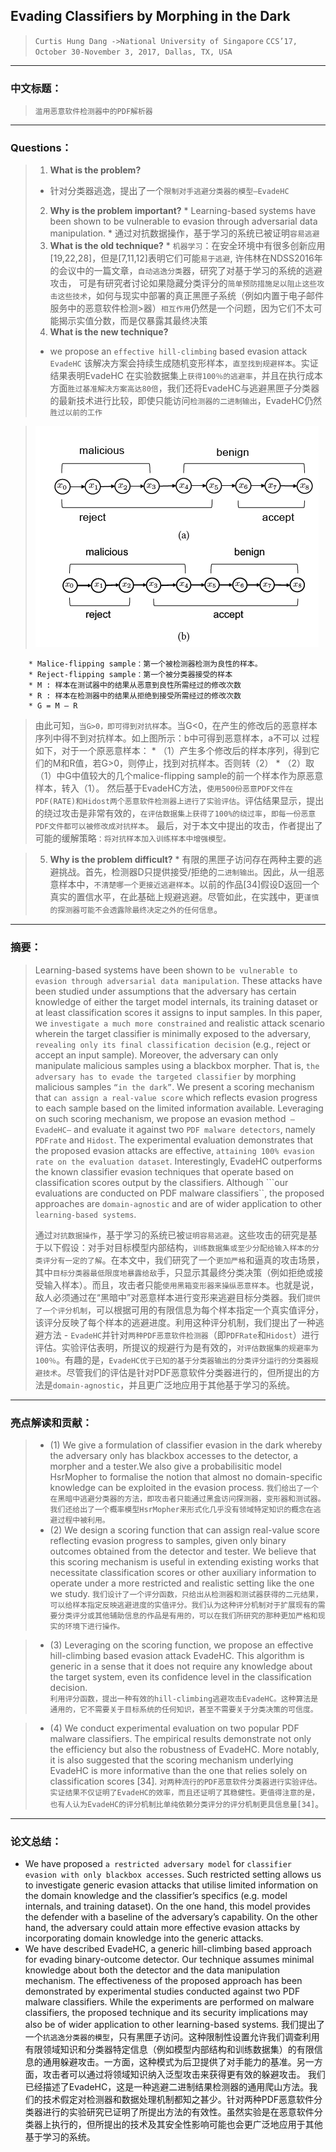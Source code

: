 ﻿


## Evading Classifiers by Morphing in the Dark
>  `Curtis Hung Dang ->National University of Singapore`
`CCS’17, October 30-November 3, 2017, Dallas, TX, USA`


-----
### 中文标题：
>  `滥用恶意软件检测器中的PDF解析器` 

-------
### Questions： 
>  
>   1)	**What is the problem?**
>   * 针对分类器逃逸，提出了一个`限制对手逃避分类器的模型—EvadeHC`
>   2)	**Why is the problem important?**
        * Learning-based systems have been shown to be vulnerable to evasion through adversarial data manipulation.
        * 通过对抗数据操作，基于学习的系统已被证明`容易逃避`
>  3)	**What is the old technique?**
     * `机器学习`：在安全环境中有很多创新应用[19,22,28]，但是[7,11,12]表明它们可能`易于逃避`,
 许伟林在NDSS2016年的会议中的一篇文章，`自动逃逸分类`器，研究了对基于学习的系统的逃避攻击，
 可是有研究者讨论如果隐藏分类评分的`简单预防措施足以阻止这些攻击这些技术`，如何与现实中部署的真正黑匣子系统（例如内置于电子邮件服务中的恶意软件检测>器）`相互作用`仍然是一个问题，因为它们不太可能揭示实值分数，而是仅暴露其最终决策
>  4)	**What is the new technique?**
>  * we propose an `effective hill-climbing` based evasion attack `EvadeHC`
该解决方案会持续生成随机变形样本，`直至找到规避样本`。实证结果表明EvadeHC 在实验数据集上`获得100％的逃避率`，并且在执行成本方面`胜过基准解决方案高达80倍`，我们还将EvadeHC与逃避黑匣子分类器的最新技术进行比较，即使只能访问`检测器的二进制输出`，EvadeHC仍然`胜过以前的工作`

> ![image](./Evading.png) 
>
        * Malice-flipping sample：第一个被检测器检测为良性的样本。
        * Reject-flipping sample：第一个被分类器接受的样本
        * M : 样本在测试器中的结果从恶意到良性所需经过的修改次数
        * R : 样本在检测器中的结果从拒绝到接受所需经过的修改次数
        * G = M – R

> 由此可知，`当G>0，即可得到对抗样`本。当G<0，在产生的修改后的恶意样本序列中得不到对抗样本。如上图所示：b中可得到恶意样本，a不可以
过程如下，对于一个原恶意样本：
        * （1）产生多个修改后的样本序列，得到它们的M和R值，若G>0，则停止，找到对抗样本。否则转（2）
        * （2）取（1）中G中值较大的几个malice-flipping sample的前一个样本作为原恶意样本，转入（1）。
然后基于EvadeHC方法，`使用500份恶意PDF文件在PDF(RATE)和Hidost两个恶意软件检测器上进行了实验评估`。评估结果显示，提出的绕过攻击是非常有效的，`在评估数据集上获得了100%的绕过率`，`即每一份恶意PDF文件都可以被修改成对抗样本`。
最后，对于本文中提出的攻击，作者提出了可能的缓解策略`：将对抗样本加入训练样本中增强模型。`  

>  5) **Why is the problem difficult?**
    * 有限的黑匣子访问存在两种主要的逃避挑战。首先，检测器D只提供接受/拒绝的``二进制输出``。因此，从一组恶意样本中，``不清楚哪一个更接近逃避样本``。以前的作品[34]假设D返回一个真实的置信水平，在此基础上规避逃避。尽管如此，在实践中，更`谨慎的探测器可能不会透露除最终决定之外的任何信息`。



-----
### 摘要：
>  Learning-based systems have been shown to `be vulnerable to evasion through adversarial data manipulation`. These attacks have been studied under assumptions that the adversary has certain knowledge of either the target model internals, its training dataset or at least classification scores it assigns to input samples. In this paper, we `investigate a much more constrained` and realistic attack scenario wherein the target classifier is minimally exposed to the adversary, `revealing only its final classification decision` (e.g., reject or accept an input sample). Moreover, the adversary can only manipulate malicious samples using a blackbox morpher. That is, `the adversary has to evade the targeted classifier` by morphing malicious samples `“in the dark”`. We present a scoring mechanism that `can assign a real-value score` which reflects evasion progress to each sample based on the limited information available. Leveraging on such scoring mechanism, we propose an evasion method` – EvadeHC–` and evaluate it against two `PDF malware detectors`, namely `PDFrate` and `Hidost`. The experimental evaluation demonstrates that the proposed evasion attacks are effective, `attaining 100% evasion rate on the evaluation dataset`. Interestingly, EvadeHC outperforms the known classifier evasion techniques that operate based on classification scores output by the classifiers. Although ```our evaluations are conducted on PDF malware classifiers``, the proposed approaches are `domain-agnostic` and are of wider application to other `learning-based systems`.
>
> 通过`对抗数据操作`，基于学习的系统已被`证明容易逃避`。这些攻击的研究是基于以下假设：对手对目标模型内部结构，`训练数据集或至少分配给输入样本的分类评分有一定的了解`。在本文中，我们研究了一个`更加严格`和逼真的攻击场景，其中``目标分类器最低限度地暴露给敌``手，只显示其最终分类决策（例如拒绝或接受输入样本）。而且，攻击者只能`使用黑箱变形器来操纵恶意样本`。也就是说，敌人必须通过在“黑暗中”对恶意样本进行变形来逃避目标分类器。我们```提供了一个评分机制```，可以根据可用的有限信息为每个样本指定一个真实值评分，该评分反映了每个样本的逃避进度。利用这种评分机制，我们提出了一种逃避方法 - `EvadeHC`并针对`两种PDF恶意软件检测器`（即`PDFRate`和`Hidost`）进行评估。实验评估表明，所提议的规避行为是有效的，`对评估数据集的规避率为100％`。有趣的是，`EvadeHC优于已知的基于分类器输出的分类评分运行的分类器规避技术`。尽管我们的评估是针对PDF恶意软件分类器进行的，但所提出的方法是`domain-agnostic`，并且更广泛地应用于其他基于学习的系统。


   
----
###  亮点解读和贡献： 
> *  (1) We give a formulation of classifier evasion in the dark whereby the adversary only has blackbox accesses to the detector, a morpher and a tester.We also give a probabilisitic model HsrMopher to formalise the notion that almost no domain-specific knowledge can be exploited in the evasion process.
`我们给出了一个在黑暗中逃避分类器的方法，即攻击者只能通过黑盒访问探测器，变形器和测试器。我们还给出了一个概率模型HsrMopher来形式化几乎没有领域特定知识的概念在逃避过程中被利用。`
> * (2) We design a scoring function that can assign real-value score reflecting evasion progress to samples, given only binary outcomes obtained from the detector and tester. We believe that this scoring mechanism is useful in extending existing works that necessitate classification scores or other auxiliary information to operate under a more restricted and realistic setting like the one we study.
`我们设计了一个评分函数，只给出从检测器和测试器获得的二元结果，可以给样本指定反映逃避进度的实值评分。我们认为这种评分机制对于扩展现有的需要分类评分或其他辅助信息的作品是有用的，可以在我们所研究的那种更加严格和现实的环境下进行操作。`

> * (3) Leveraging on the scoring function, we propose an effective hill-climbing based evasion attack EvadeHC. This algorithm is generic in a sense that it does not require any knowledge about the target system, even its confidence level in the classification decision.    
`利用评分函数，提出一种有效的hill-climbing逃避攻击EvadeHC。这种算法是通用的，它不需要关于目标系统的任何知识，甚至不需要关于分类决策的可信度。`

> * (4) We conduct experimental evaluation on two popular PDF malware classifiers. The empirical results demonstrate not only the efficiency but also the robustness of EvadeHC. More notably, it is also suggested that the scoring mechanism underlying EvadeHC is more informative than the one that relies solely on classification scores [34].
`对两种流行的PDF恶意软件分类器进行实验评估。实证结果不仅证明了EvadeHC的效率，而且还证明了其稳健性。更值得注意的是，也有人认为EvadeHC的评分机制比单纯依赖分类评分的评分机制更具信息量[34]`。



----
### 论文总结： 
> 
* We have proposed `a restricted adversary model` for `classifier evasion with only blackbox accesses`. Such restricted setting allows us to investigate generic evasion attacks that utilise limited information on the domain knowledge and the classifier’s specifics (e.g. model internals, and training dataset). On the one hand, this model provides the defender with a baseline of the adversary’s capability. On the other hand, the adversary could attain more effective evasion attacks by incorporating domain knowledge into the generic attacks.
* We have described EvadeHC, a generic hill-climbing based approach for evading binary-outcome detector. Our technique assumes minimal knowledge about both the detector and the data manipulation mechanism. The effectiveness of the proposed approach has been demonstrated by experimental studies conducted against two PDF malware classifiers. While the experiments are performed on malware classifiers, the proposed technique and its security implications may also be of wider application to other learning-based systems.
我们提出了一个`抗逃逸分类器的模型`，只有黑匣子访问。这种限制性设置允许我们调查利用有限领域知识和分类器特定信息（例如模型内部结构和训练数据集）的有限信息的通用躲避攻击。一方面，这种模式为后卫提供了对手能力的基准。另一方面，攻击者可以通过将领域知识纳入泛型攻击来获得更有效的躲避攻击。
我们已经描述了EvadeHC，这是一种逃避二进制结果检测器的通用爬山方法。我们的技术假定对检测器和数据处理机制都知之甚少。针对两种PDF恶意软件分类器进行的实验研究已证明了所提出方法的有效性。虽然实验是在恶意软件分类器上执行的，但所提出的技术及其安全性影响可能也会更广泛地应用于其他基于学习的系统。

